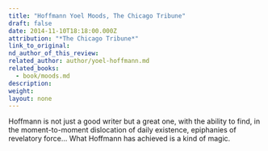 ```yaml
---
title: "Hoffmann Yoel Moods, The Chicago Tribune"
draft: false
date: 2014-11-10T18:18:00.000Z
attribution: "*The Chicago Tribune*"
link_to_original:
nd_author_of_this_review:
related_author: author/yoel-hoffmann.md
related_books:
  - book/moods.md
description:
weight:
layout: none
---
```

Hoffmann is not just a good writer but a great one, with the ability to find, in the moment-to-moment dislocation of daily existence, epiphanies of revelatory force... What Hoffmann has achieved is a kind of magic.

